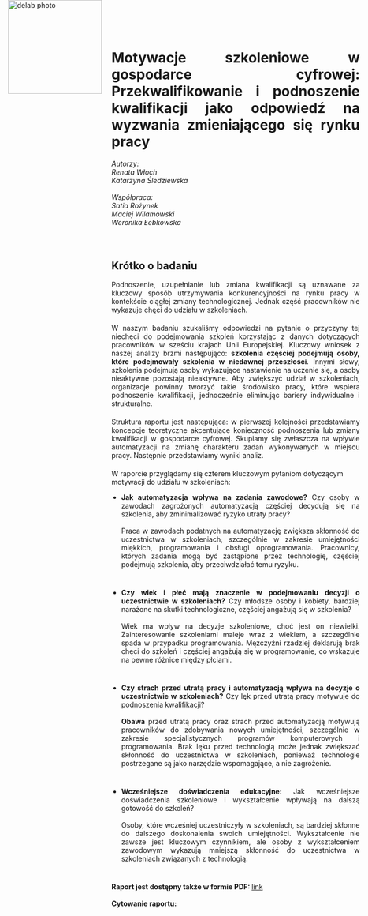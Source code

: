 <div style="position: absolute; top: 0; left: 1.3em; width: 190px; height: 190px; overflow: hidden;">
    <img src="/genai_site/assets/logo2.png" alt="delab photo" style="width: 100%; height: 100%; object-fit: contain; display: block;">
</div>

<h1 style="margin-top: 50px; text-align: justify;"> <b>Motywacje szkoleniowe w gospodarce cyfrowej:</b> Przekwalifikowanie i podnoszenie kwalifikacji jako odpowiedź na wyzwania zmieniającego się rynku pracy </h1>

<i>Autorzy:<br>
Renata Włoch <br>
Katarzyna Śledziewska<br>
<br>
Współpraca: <br>
Satia Rożynek<br>
Maciej Wilamowski<br>
Weronika Łebkowska 
</i>
<br></br>

<h2 style="margin-top: 50px;"> <b>Krótko o badaniu</b> </h2>

<div style="text-align: justify; margin-bottom: 20px;"> 
Podnoszenie, uzupełnianie lub zmiana kwalifikacji są uznawane za kluczowy sposób utrzymywania konkurencyjności na rynku pracy w kontekście ciągłej zmiany technologicznej. Jednak część pracowników nie wykazuje chęci do udziału w szkoleniach. 
</div>

<div style="text-align: justify; margin-bottom: 20px;"> 
W naszym badaniu szukaliśmy odpowiedzi na pytanie o przyczyny tej niechęci do podejmowania szkoleń korzystając z danych dotyczących pracowników w sześciu krajach Unii Europejskiej. Kluczowy wniosek z naszej analizy brzmi następująco: <b>szkolenia częściej podejmują osoby, które  podejmowały szkolenia w niedawnej przeszłości</b>. Innymi słowy, szkolenia podejmują osoby wykazujące nastawienie na uczenie się, a osoby nieaktywne pozostają nieaktywne. Aby zwiększyć udział w szkoleniach, organizacje powinny tworzyć takie środowisko pracy, które wspiera podnoszenie kwalifikacji, jednocześnie eliminując bariery indywidualne i strukturalne. 
</div>

<div style="text-align: justify; margin-bottom: 20px;"> 
Struktura raportu jest następująca: w pierwszej kolejności przedstawiamy koncepcje teoretyczne akcentujące konieczność podnoszenia lub zmiany kwalifikacji w gospodarce cyfrowej. Skupiamy się zwłaszcza na wpływie automatyzacji na zmianę charakteru zadań wykonywanych w miejscu pracy. Następnie przedstawiamy wyniki analiz. 
</div>

W raporcie przyglądamy się czterem kluczowym pytaniom dotyczącym motywacji do udziału w szkoleniach:

<ul style="list-style-type: disc; padding-left: 20px;">
  <li style="text-align: justify; margin-bottom: 40px;">
    <b>Jak automatyzacja wpływa na zadania zawodowe?</b> Czy osoby w zawodach zagrożonych automatyzacją częściej decydują się na szkolenia, aby zminimalizować ryzyko utraty pracy?<br></br>
    Praca w zawodach podatnych na automatyzację zwiększa skłonność do uczestnictwa w szkoleniach, szczególnie w zakresie umiejętności miękkich, programowania i obsługi oprogramowania. Pracownicy, których zadania mogą być zastąpione przez technologię, częściej podejmują szkolenia, aby przeciwdziałać temu ryzyku.

  </li>
  <li style="text-align: justify; margin-bottom: 40px;">
    <b>Czy wiek i płeć mają znaczenie w podejmowaniu decyzji o uczestnictwie w szkoleniach?</b> Czy młodsze osoby i kobiety, bardziej narażone na skutki technologiczne, częściej angażują się w szkolenia?<br></br>
    Wiek ma wpływ na decyzje szkoleniowe, choć jest on niewielki. Zainteresowanie szkoleniami maleje wraz z wiekiem, a szczególnie spada w przypadku programowania. Mężczyźni rzadziej deklarują brak chęci do szkoleń i częściej angażują się w programowanie, co wskazuje na pewne różnice między płciami.

  </li>
  <li style="text-align: justify; margin-bottom: 40px;">
    <b>Czy strach przed utratą pracy i automatyzacją wpływa na decyzje o uczestnictwie w szkoleniach?</b> Czy lęk przed utratą pracy motywuje do podnoszenia kwalifikacji?<br></br>
    <b>Obawa</b> przed utratą pracy oraz strach przed automatyzacją motywują pracowników do zdobywania nowych umiejętności, szczególnie w zakresie specjalistycznych programów komputerowych i programowania. Brak lęku przed technologią może jednak zwiększać skłonność do uczestnictwa w szkoleniach, ponieważ technologie postrzegane są jako narzędzie wspomagające, a nie zagrożenie.

  </li>    
  <li style="text-align: justify; margin-bottom: 40px;">
    <b>Wcześniejsze doświadczenia edukacyjne:</b> Jak wcześniejsze doświadczenia szkoleniowe i wykształcenie wpływają na dalszą gotowość do szkoleń?<br></br>
    Osoby, które wcześniej uczestniczyły w szkoleniach, są bardziej skłonne do dalszego doskonalenia swoich umiejętności. Wykształcenie nie zawsze jest kluczowym czynnikiem, ale osoby z wykształceniem zawodowym wykazują mniejszą skłonność do uczestnictwa w szkoleniach związanych z technologią.
  </li>
</ul>


<b>Raport jest dostępny także w formie PDF: </b> <a href="" target="_blank">link</a>
<br></br>
<b>Cytowanie raportu:</b>


